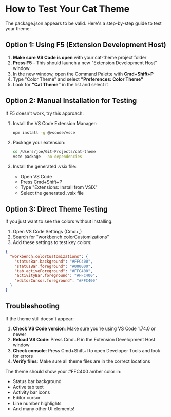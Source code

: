 # How to Test Your Cat Theme

The package.json appears to be valid. Here's a step-by-step guide to test your theme:

## Option 1: Using F5 (Extension Development Host)

1. **Make sure VS Code is open** with your cat-theme project folder
2. **Press F5** - This should launch a new "Extension Development Host" window
3. In the new window, open the Command Palette with **Cmd+Shift+P**
4. Type "Color Theme" and select **"Preferences: Color Theme"**
5. Look for **"Cat Theme"** in the list and select it

## Option 2: Manual Installation for Testing

If F5 doesn't work, try this approach:

1. Install the VS Code Extension Manager:
   ```bash
   npm install -g @vscode/vsce
   ```

2. Package your extension:
   ```bash
   cd /Users/joe/Git-Projects/cat-theme
   vsce package --no-dependencies
   ```

3. Install the generated .vsix file:
   - Open VS Code
   - Press Cmd+Shift+P
   - Type "Extensions: Install from VSIX"
   - Select the generated .vsix file

## Option 3: Direct Theme Testing

If you just want to see the colors without installing:

1. Open VS Code Settings (Cmd+,)
2. Search for "workbench.colorCustomizations"
3. Add these settings to test key colors:

```json
{
  "workbench.colorCustomizations": {
    "statusBar.background": "#FFC400",
    "statusBar.foreground": "#000000",
    "tab.activeForeground": "#FFC400",
    "activityBar.foreground": "#FFC400",
    "editorCursor.foreground": "#FFC400"
  }
}
```

## Troubleshooting

If the theme still doesn't appear:

1. **Check VS Code version**: Make sure you're using VS Code 1.74.0 or newer
2. **Reload VS Code**: Press Cmd+R in the Extension Development Host window
3. **Check console**: Press Cmd+Shift+I to open Developer Tools and look for errors
4. **Verify files**: Make sure all theme files are in the correct locations

The theme should show your #FFC400 amber color in:
- Status bar background
- Active tab text
- Activity bar icons
- Editor cursor
- Line number highlights
- And many other UI elements!
